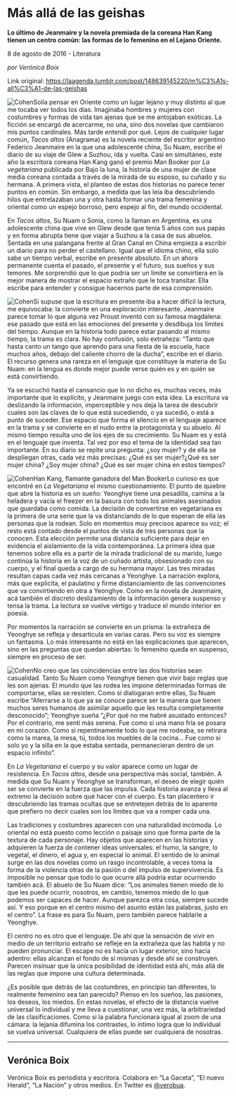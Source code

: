 # Más allá de las geishas

**Lo último de Jeanmaire y la novela premiada de la coreana Han Kang tienen un centro común: las formas de lo femenino en el Lejano Oriente.**

8 de agosto de 2016 - Literatura

_por Verónica Boix_

Link original: https://laagenda.tumblr.com/post/148639145220/m%C3%A1s-all%C3%A1-de-las-geishas

![Cohen](https://64.media.tumblr.com/1ec9bde2e35daa53bde09dace6ed79ff/tumblr_inline_pk08ogT5Y41t6q87u_500.jpg)Solía pensar en Oriente como un lugar lejano y muy distinto al que me tocaba ver todos los días. Imaginaba hombres y mujeres con costumbres y formas de vida tan ajenas que se me antojaban exóticas. La ficción se encargó de acercarme, no una, sino dos novelas que cambiaron mis puntos cardinales. Más tarde entendí por qué. Lejos de cualquier lugar común, *Tacos altos* (Anagrama) es la novela reciente del escritor argentino Federico Jeanmaire en la que una adolescente china, Su Nuam, escribe el diario de su viaje de Glew a Suzhou, ida y vuelta. Casi en simultáneo, este año la escritora coreana Han Kang ganó el premio Man Booker por *La vegetariana* publicada por Bajo la luna, la historia de una mujer de clase media coreana contada a través de la mirada de su esposo, su cuñado y su hermana. A primera vista, el planteo de estas dos historias no parece tener puntos en común. Sin embargo, a medida que las leía iba descubriendo hilos que entrelazaban una y otra hasta formar una trama femenina y oriental como un espejo borroso, pero espejo al fin, del mundo occidental.


En *Tacos altos*, Su Nuam o Sonia, como la llaman en Argentina, es una adolescente china que vive en Glew desde que tenía 5 años con sus papás y en forma abrupta tiene que viajar a Suzhou a la casa de sus abuelos. Sentada en una palangana frente al Gran Canal en China empieza a escribir un diario para no perder el castellano. Igual que el idioma chino, ella solo sabe un tiempo verbal, escribe en presente absoluto. En un ahora permanente cuenta el pasado, el presente y el futuro, sus sueños y sus temores. Me sorprendió que lo que podría ser un límite se convirtiera en la mejor manera de mostrar el espacio extraño que le toca transitar. Ella escribe para entender y consigue hacernos parte de esa comprensión. 


![Cohen](https://64.media.tumblr.com/a9ec11189946699ab95fba7d14bffb59/tumblr_inline_pk08ogiiSE1t6q87u_250.jpg)Si supuse que la escritura en presente iba a hacer difícil la lectura, me equivocaba: la convierte en una exploración interesante. Jeanmaire parece tomar lo que alguna vez Proust inventó con su famosa magdalena: ese pasado que está en las emociones del presente y desdibuja los límites del tiempo. Aunque en la historia todo parece estar pasando al mismo tiempo, la trama es clara. No hay confusión, solo extrañeza: “Tanto que hasta canto un tango que aprendo para una fiesta de la escuela, hace muchos años, debajo del caliente chorro de la ducha”, escribe en el diario. El recurso genera una rareza en el lenguaje que constituye la materia de Su Nuam: en la lengua es donde mejor puede verse quién es y en quién se está convirtiendo. 


Ya se escuchó hasta el cansancio que lo no dicho es, muchas veces, más importante que lo explícito, y Jeanmaire juego con esta idea. La escritura va deslizando la información, imperceptible y nos deja la tarea de descubrir cuales son las claves de lo que está sucediendo, o ya sucedió, o está a punto de suceder. Ese espacio que forma el silencio en el lenguaje aparece en la trama y se convierte en el nudo entre la protagonista y su abuelo. Al mismo tiempo resulta uno de los ejes de su crecimiento. Su Nuam es y está en el lenguaje que inventa. Tal vez por eso el tema de la identidad sea tan importante. En su diario se repite una pregunta: ¿soy mujer? y de ella se despliegan otras, cada vez más precisas: ¿Qué es ser mujer?¿Qué es ser mujer china? ¿Soy mujer china? ¿Qué es ser mujer china en estos tiempos?


![Cohen](https://64.media.tumblr.com/1ec9bde2e35daa53bde09dace6ed79ff/tumblr_inline_pk08ogT5Y41t6q87u_500.jpg)Han Kang, flamante ganadora del Man BookerLo curioso es que encontré en *La Vegetariana* el mismo cuestionamiento. El punto de quiebre que abre la historia es un sueño: Yeonghye tiene una pesadilla, camina a la heladera y vacía el freezer en la basura con todo los animales asesinados que guardaba como comida. La decisión de convertirse en vegetariana es la primera de una serie que la va distanciando de lo que esperan de ella las personas que la rodean. Solo en momentos muy precisos aparece su voz; el resto está contado desde el puntos de vista de tres personas que la conocen. Esta elección permite una distancia suficiente para dejar en evidencia el aislamiento de la vida contemporánea. La primera idea que tenemos sobre ella es a partir de la mirada tradicional de su marido, luego continúa la historia en la voz de un cuñado artista, obsesionado con su cuerpo, y el final queda a cargo de su hermana mayor. Las tres miradas resultan capas cada vez más cercanas a Yeonghye. La narración explora, más que explicita, el paulatino y firme distanciamiento de las convenciones que va convirtiendo en otra a Yeonghye. Como en la novela de Jeanmaire, acá también el discreto deslizamiento de la información genera suspenso y tensa la trama. La lectura se vuelve vértigo y traduce el mundo interior en poesía. 


Por momentos la narración se convierte en un prisma: la extrañeza de Yeonghye se refleja y desarticula en varias caras. Pero su voz es siempre un fantasma. Lo más interesante no está en las explicaciones que aparecen, sino en las preguntas que quedan abiertas: lo femenino queda en suspenso, siempre en proceso de ser.


![Cohen](https://64.media.tumblr.com/e6f8a684ce2dc57342cc51ed5e535e60/tumblr_inline_pk08ohMvRz1t6q87u_250.jpg)No creo que las coincidencias entre las dos historias sean casualidad. Tanto Su Nuam como Yeonghye tienen que vivir bajo reglas que les son ajenas. El mundo que las rodea les impone determinadas formas de comportarse, ellas se resisten. Como si dialogaran entre ellas, Su Nuam escribe “Aferrarse a lo que ya se conoce parece ser la manera que tienen muchos seres humanos de asimilar aquello que les resulta completamente desconocido”; Yeonghye sueña “¿Por qué no me habré asustado entonces? Por el contrario, me sentí más serena. Fue como si una mano fría se posara en mi corazón. Como si repentinamente todo lo que me rodeaba, se retirara como la marea, la mesa, tú, todos los muebles de la cocina… Fue como si solo yo y la silla en la que estaba sentada, permanecieran dentro de un espacio infinito”. 


En *La Vegetariana* el cuerpo y su valor aparece como un lugar de resistencia. En *Tacos altos*, desde una perspectiva más social, también. A medida que Su Nuam y Yeonghye se transforman, el deseo de elegir quién ser se convierte en la fuerza que las impulsa. Cada historia avanza y lleva al extremo la decisión sobre qué hacer con el cuerpo. Es tan placentero ir descubriendo las tramas ocultas que se entretejen detrás de lo aparente que prefiero no decir cuales son los límites que va a romper cada una. 


Las tradiciones y costumbres aparecen con una naturalidad incómoda. Lo oriental no está puesto como lección o paisaje sino que forma parte de la textura de cada personaje. Hay objetos que aparecen en las historias y adquieren la fuerza de contener ideas universales: el humo, la sangre, lo vegetal, el dinero, el agua y, en especial lo animal. El sentido de lo animal surge en las dos novelas como un rasgo incontrolable, a veces toma la forma de la violencia otras de la pasión o del impulso de supervivencia. Es imposible no pensar que todo lo que ocurre allá podría estar ocurriendo también acá. El abuelo de Su Nuam dice: “Los animales tienen miedo de lo que les puede ocurrir, nosotros, en cambio, tenemos miedo de lo que podemos ser capaces de hacer. Aunque parezca otra cosa, siempre sucede así. Y eso porque en el centro mismo del asunto están las palabras, justo en el centro”. La frase es para Su Nuam, pero también parece hablarle a Yeonghye. 


El centro no es otro que el lenguaje. De ahí que la sensación de vivir en medio de un territorio extraño se refleje en la extrañeza que las habita y no pueden pronunciar. El escape no es hacía un lugar exterior, sino hacia adentro: ellas alcanzan el fondo de sí mismas y desde ahí se construyen. Parecen insinuar que la única posibilidad de identidad está ahí, más allá de las reglas que impone una cultura determinada. 


¿Es posible que detrás de las costumbres, en principio tan diferentes, lo realmente femenino sea tan parecido? Pienso en los sueños, las pasiones, los deseos, los miedos. En estas novelas, el efecto de la distancia vuelve universal lo individual y me lleva a cuestionar, una vez más, la arbitrariedad de las clasificaciones. Como si la palabra funcionara igual al zoom de una cámara: la lejanía difumina los contrastes, lo íntimo logra que lo individual se vuelva universal. Cualquiera de ellas puede ser cualquiera de nosotras.


  


---

 Verónica Boix
--------------

 Verónica Boix es periodista y escritora. Colabora en “La Gaceta”, “El nuevo Herald”, “La Nación” y otros medios. En Twitter es [@verobua](https://twitter.com/verobua). 

